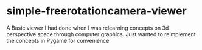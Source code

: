 # simple-freerotationcamera-viewer
A Basic viewer I had done when I was relearning concepts on 3d perspective space through computer graphics. Just wanted to reimplement the concepts in Pygame for convenience
